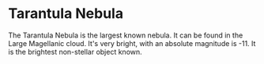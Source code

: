 # Tarantula Nebula

The Tarantula Nebula is the largest known nebula. It can be found in the Large
Magellanic cloud. It's very bright, with an absolute magnitude is -11. It is the
brightest non-stellar object known.
